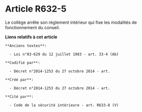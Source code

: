 # Article R632-5

Le collège arrête son règlement intérieur qui fixe les modalités de fonctionnement du conseil.

**Liens relatifs à cet article**

	**Anciens textes**:

	  - Loi n°83-629 du 12 juillet 1983 - art. 33-4 (Ab)

	**Codifié par**:

	  - Décret n°2014-1253 du 27 octobre 2014 - art.

	**Créé par**:

	  - Décret n°2014-1253 du 27 octobre 2014 - art.

	**Cité par**:

	  - Code de la sécurité intérieure - art. R633-8 (V)
